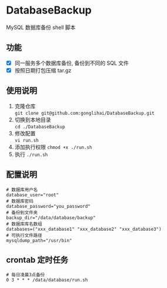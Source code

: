 # DatabaseBackup

MySQL 数据库备份 shell 脚本

## 功能
- [x] 同一服务多个数据库备份, 备份到不同的 SQL 文件
- [x] 按照日期打包压缩 tar.gz

## 使用说明
1. 克隆仓库  
 `git clone git@github.com:gonglihai/DatabaseBackup.git`
2. 切换到本地目录  
 `cd ./DatabaseBackup`
3. 修改配置  
`vi run.sh`  
4. 添加执行权限
`chmod +x ./run.sh`
5. 执行
`./run.sh`

## 配置说明
 ``` shell
# 数据库用户名
database_user="root"
# 数据库密码
database_password="you_password"
# 备份到文件夹
backup_dir="/data/database/backup"
# 数据库库名数组
databases=("xxx_database1" "xxx_database2" "xxx_database3")
# 可执行文件路径
mysqldump_path="/usr/bin"
```

## crontab 定时任务
``` shell
# 每日凌晨3点备份
0 3 * * * /data/database/run.sh
```

